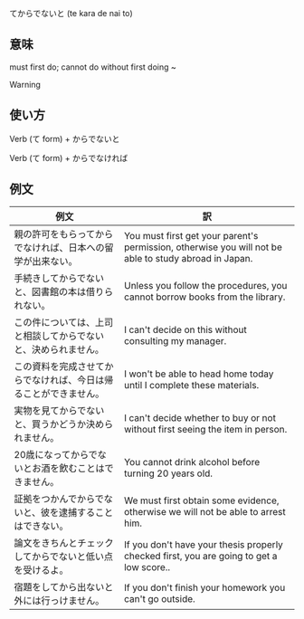 てからでないと (te kara de nai to)
## 意味
must first do; cannot do without first doing ~

Warning

## 使い方

Verb (て form)	+ からでないと

Verb (て form)	+ からでなければ

## 例文

|例文|訳|
| --- | --- |
|親の許可をもらってからでなければ、日本への留学が出来ない。|You must first get your parent's permission, otherwise you will not be able to study abroad in Japan.|
|手続きしてからでないと、図書館の本は借りられない。|Unless you follow the procedures, you cannot borrow books from the library.|
|この件については、上司と相談してからでないと、決められません。|I can't decide on this without consulting my manager.|
|この資料を完成させてからでなければ、今日は帰ることができません。|I won't be able to head home today until I complete these materials.|
|実物を見てからでないと、買うかどうか決められません。|I can't decide whether to buy or not without first seeing the item in person.|
|20歳になってからでないとお酒を飲むことはできません。|You cannot drink alcohol before turning 20 years old.|
|証拠をつかんでからでないと、彼を逮捕することはできない。|We must first obtain some evidence, otherwise we will not be able to arrest him.|
|論文をきちんとチェックしてからでないと低い点を受けるよ。|If you don't have your thesis properly checked first, you are going to get a low score..|
|宿題をしてから出ないと外には行っけません。|If you don't finish your homework you can't go outside.|